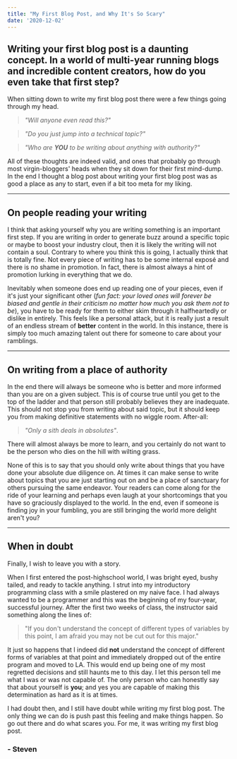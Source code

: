 ```yaml
---
title: "My First Blog Post, and Why It's So Scary"
date: '2020-12-02'
---
```


## Writing your first blog post is a daunting concept. In a world of multi-year running blogs and incredible content creators, how do you even take that first step?

When sitting down to write my first blog post there were a few things going through my head.
>*"Will anyone even read this?"*

>*"Do you just jump into a technical topic?"*

>*"Who are **YOU** to be writing about anything with authority?"*

All of these thoughts are indeed valid, and ones that probably go through most virgin-bloggers' heads
when they sit down for their first mind-dump. In the end I thought a blog post about writing your
first blog post was as good a place as any to start, even if a bit too meta for my liking.

---

## On people reading your writing

I think that asking yourself why you are writing something is an important first step. If you are
writing in order to generate buzz around a specific topic or maybe to boost your industry clout, then it is likely the writing will not contain a soul. Contrary to where you think this is going, I actually think that is totally fine. Not every piece of writing has to be some internal exposé and there is no shame in promotion. In fact, there is almost always a hint of promotion lurking in everything that we do.

Inevitably when someone does end up reading one of your pieces, even if it's just your
significant other (*fun fact: your loved ones will forever be biased and gentle in their criticism no matter how much you ask them not to be*), you have to be ready for them to
either skim through it halfheartedly or dislike in entirely. This feels like a personal attack, but it is really just a result of an endless stream of **better** content in the world. In this instance, there is simply too much amazing talent out there for someone to care about your ramblings.

---

## On writing from a place of authority

In the end there will always be someone who is better and more informed than you are
on a given subject. This is of course true until you get to the top of the ladder and
that person still probably believes they are inadequate. This should not stop you from writing
about said topic, but it should keep you from making definitive statements with no wiggle room. After-all:
>*"Only a sith deals in absolutes"*.

There will almost always be more to learn, and you certainly do not want to be the person
who dies on the hill with wilting grass.

None of this is to say that you should only write about things that you have done your
absolute due diligence on. At times it can make sense to write about topics that you are
just starting out on and be a place of sanctuary for others pursuing the same endeavor.
Your readers can come along for the ride of your learning and perhaps even laugh at your
shortcomings that you have so graciously displayed to the world. In the end, even if someone
is finding joy in your fumbling, you are still bringing the world more delight aren't you?

---

## When in doubt

Finally, I wish to leave you with a story.

When I first entered the post-highschool world, I was bright eyed, bushy tailed, and ready to tackle anything. I strut into my
introductory programming class with a smile plastered on my naive face. I had always wanted to be a programmer and this was the beginning of my four-year, successful journey. After the first two weeks of class, the
instructor said something along the lines of:
>"If you don't understand the concept of different types of variables by this point, I am afraid you may not be cut out for this major."

It just so happens that I indeed did **not** understand the concept of different forms of variables at that point and immediately dropped out of the entire program and moved to LA. This would end
up being one of my most regretted decisions and still haunts me to this day. I let this person tell me what I was or was not capable of. The only person who can honestly say that
about yourself is **you**; and yes you are capable of making this determination as hard as it is at times.

I had doubt then, and I still have doubt while writing my first blog post. The only thing we
can do is push past this feeling and make things happen. So go out there and do what scares you. For me, it was writing my first blog post.

### \- Steven
